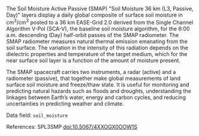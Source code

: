 The Soil Moisture Active Passive (SMAP) "Soil Moisture 36 km (L3, Passive, Day)" layers display a daily global composite of surface soil moisture in cm<sup>3</sup>/cm<sup>3</sup> posted to a 36 km EASE-Grid 2.0 derived from the Single Channel Algorithm V-Pol (SCA-V), the baseline soil moisture algorithm, for the 6:00 a.m. descending (Day) half-orbit passes of the SMAP radiometer. The SMAP radiometer measures natural thermal emission emanating from the soil surface. The variation in the intensity of this radiation depends on the dielectric properties and temperature of the target medium, which for the near surface soil layer is a function of the amount of moisture present.

The SMAP spacecraft carries two instruments, a radar (active) and a radiometer (passive), that together make global measurements of land surface soil moisture and freeze/thaw state. It is useful for monitoring and predicting natural hazards such as floods and droughts, understanding the linkages between Earth’s water, energy and carbon cycles, and reducing uncertainties in predicting weather and climate.

Data field: `soil_moisture`

References: SPL3SMP [doi:10.5067/4XXOGX0OOW1S](https://doi.org/10.5067/4XXOGX0OOW1S)


